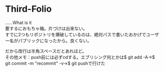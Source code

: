# Third-Folio

……What is it  
要するにおもちゃ箱。片づけは出来ない。  
すでに2つもリポジトリを爆破しているのは、絶対パスで書いたおかげでユーザー名がパブリックになったから。良くない。  
  
だから改行は半角スペースだとあれほど。  
その他メモ：push前には必ずcdする。エブリシング何とかは$ git add -A→$ git commit -m "recommit" -v→$ git pushで行けた  